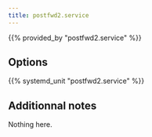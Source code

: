 ```yaml
---
title: postfwd2.service
---
```


{{% provided_by "postfwd2.service" %}}

## Options

{{% systemd_unit "postfwd2.service" %}}

## Additionnal notes

Nothing here.